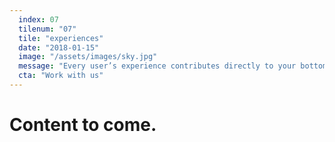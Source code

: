 ```yaml
---
  index: 07
  tilenum: "07"
  tile: "experiences"
  date: "2018-01-15"
  image: "/assets/images/sky.jpg"
  message: "Every user’s experience contributes directly to your bottom line.  Our extensive experience contributes directly to theirs."
  cta: "Work with us"
---
```


# Content to come.
